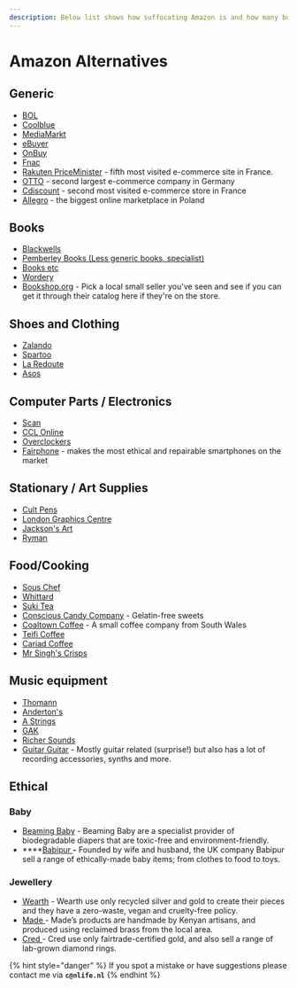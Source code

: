 ```yaml
---
description: Below list shows how suffocating Amazon is and how many businesses it affects
---
```


# Amazon Alternatives

## Generic

* [BOL](http://bol.com/)
* [Coolblue](https://www.coolblue.nl/)
* [MediaMarkt](https://www.mediamarkt.nl/)
* [eBuyer](https://www.ebuyer.com/)
* [OnBuy](https://www.onbuy.com/gb/)
* [Fnac](https://www.fnac.com/)
* [Rakuten PriceMinister](https://www.priceminister.com/) - fifth most visited e-commerce site in France.
* [OTTO](https://www.otto.nl/) - second largest e-commerce company in Germany
* [Cdiscount](https://www.cdiscount.com/) - second most visited e-commerce store in France
* [Allegro](https://allegro.pl/) - the biggest online marketplace in Poland

## Books

* [Blackwells](https://blackwells.co.uk/)
* [Pemberley Books \(Less generic books, specialist\)](https://www.pemberleybooks.com/)
* [Books etc](https://www.booksetc.co.uk/)
* [Wordery](https://wordery.com/)
* [Bookshop.org](https://uk.bookshop.org/) - Pick a local small seller you've seen and see if you can get it through their catalog here if they're on the store.

## **Shoes and Clothing**

* [Zalando](https://www.zalando.com/)
* [Spartoo](https://www.spartoo.com/)
* [La Redoute](https://www.laredoute.com/)
* [Asos](https://marketplace.asos.com/)

## **Computer Parts / Electronics**

* [Scan](https://scan.co.uk/)
* [CCL Online](https://cclonline.com/)
* [Overclockers](https://overclockers.co.uk/)
* [Fairphone](https://www.fairphone.com/en/) - makes the most ethical and repairable smartphones on the market

## **Stationary / Art Supplies**

* [Cult Pens](https://cultpens.com/)
* [London Graphics Centre](https://londongraphics.co.uk/)
* [Jackson's Art](https://www.jacksonsart.com/)
* [Ryman](https://ryman.co.uk/)

## **Food/Cooking**

* [Sous Chef](https://souschef.co.uk/)
* [Whittard](https://whittard.co.uk/)
* [Suki Tea](https://suki-tea.com/)
* [Conscious Candy Company](https://www.consciouscandy.co.uk/) - Gelatin-free sweets
* [Coaltown Coffee](https://www.coaltowncoffee.co.uk/) - A small coffee company from South Wales
* [Teifi Coffee](https://www.teificoffee.co.uk/)
* [Cariad Coffee](https://www.cariadcoffee.co.uk/)
* [Mr Singh's Crisps](https://mrsinghsonline.com/)

## **Music equipment**

* [Thomann](https://www.thomann.de/gb/index.html) 
* [Anderton's](https://andertons.co.uk/)
* [A Strings](https://astrings.co.uk/)
* [GAK](https://gak.co.uk/)
* [Richer Sounds](https://www.theguardian.com/business/2019/may/18/richer-sounds-boss-julian-richer-has-no-regrets)
* [Guitar Guitar](https://www.guitarguitar.co.uk/) - Mostly guitar related \(surprise!\) but also has a lot of recording accessories, synths and more.

## Ethical

### Baby

* [Beaming Baby](https://beamingbaby.co.uk/) - Beaming Baby are a specialist provider of biodegradable diapers that are toxic-free and environment-friendly.
* \*\*\*\*[Babipur ](https://www.babipur.co.uk/)**-** Founded by wife and husband, the UK company Babipur sell a range of ethically-made baby items; from clothes to food to toys.

### Jewellery

* [Wearth](https://www.wearthlondon.com/handmade-ethical-jewellery) - Wearth use only recycled silver and gold to create their pieces and they have a zero-waste, vegan and cruelty-free policy.
* [Made ](https://www.made.uk.com/)- Made’s products are handmade by Kenyan artisans, and produced using reclaimed brass from the local area.
* [Cred ](https://credjewellery.com/)- Cred use only fairtrade-certified gold, and also sell a range of lab-grown diamond rings.



{% hint style="danger" %}
If you spot a mistake or have suggestions please contact me via **`c@nlife.nl`**
{% endhint %}

